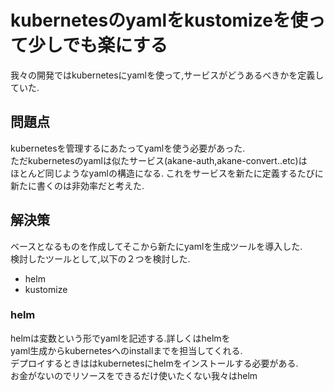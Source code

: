 # kubernetesのyamlをkustomizeを使って少しでも楽にする
我々の開発ではkubernetesにyamlを使って,サービスがどうあるべきかを定義していた.  

## 問題点
kubernetesを管理するにあたってyamlを使う必要があった.  
ただkubernetesのyamlは似たサービス(akane-auth,akane-convert..etc)は  
ほとんど同じようなyamlの構造になる.
これをサービスを新たに定義するたびに新たに書くのは非効率だと考えた.  

## 解決策
ベースとなるものを作成してそこから新たにyamlを生成ツールを導入した.  
検討したツールとして,以下の２つを検討した.

- helm
- kustomize

### helm
helmは変数という形でyamlを記述する.詳しくはhelmを  
yaml生成からkubernetesへのinstallまでを担当してくれる.  
デプロイするときははkubernetesにhelmをインストールする必要がある.  
お金がないのでリソースをできるだけ使いたくない我々はhelm

